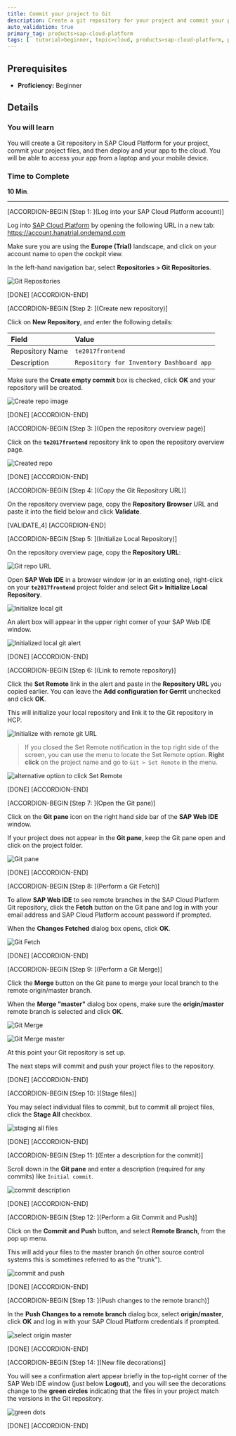 ```yaml
---
title: Commit your project to Git
description: Create a git repository for your project and commit your project files from SAP Web IDE
auto_validation: true
primary_tag: products>sap-cloud-platform
tags: [  tutorial>beginner, topic>cloud, products>sap-cloud-platform, products>sap-web-ide ]
---
```


## Prerequisites  
 - **Proficiency:** Beginner

## Details
### You will learn  
You will create a Git repository in SAP Cloud Platform for your project, commit your project files, and then deploy and your app to the cloud. You will be able to access your app from a laptop and your mobile device.

### Time to Complete
**10 Min**.

---

[ACCORDION-BEGIN [Step 1: ](Log into your SAP Cloud Platform account)]

Log into [SAP Cloud Platform](https://account.hanatrial.ondemand.com) by opening the following URL in a new tab: <https://account.hanatrial.ondemand.com>

Make sure you are using the **Europe (Trial)** landscape, and click on your account name to open the cockpit view.

In the left-hand navigation bar, select **Repositories > Git Repositories**.

![Git Repositories](te-2016-5-01.png)

[DONE]
[ACCORDION-END]

[ACCORDION-BEGIN [Step 2: ](Create new repository)]

Click on **New Repository**, and enter the following details:

Field             | Value
:---------------- | :----------------
Repository Name   | `te2017frontend`
Description       | `Repository for Inventory Dashboard app`

Make sure the **Create empty commit** box is checked, click **OK** and your repository will be created.

![Create repo image](te-2016-5-02.png)

[DONE]
[ACCORDION-END]

[ACCORDION-BEGIN [Step 3: ](Open the repository overview page)]

Click on the **`te2017frontend`** repository link to open the repository overview page.

![Created repo](te-2016-5-03.png)

[DONE]
[ACCORDION-END]

[ACCORDION-BEGIN [Step 4: ](Copy the Git Repository URL)]

On the repository overview page, copy the **Repository Browser** URL and paste it into the field below and click **Validate**.


[VALIDATE_4]
[ACCORDION-END]

[ACCORDION-BEGIN [Step 5: ](Initialize Local Repository)]

On the repository overview page, copy the **Repository URL**:

![Git repo URL](te-2016-5-04.png)

Open **SAP Web IDE** in a browser window (or in an existing one), right-click on your **`te2017frontend`** project folder and select **Git > Initialize Local Repository**.

![Initialize local git](te-2016-5-05.png)

An alert box will appear in the upper right corner of your SAP Web IDE window.

![Initialized local git alert](te-2016-5-05b.png)

[DONE]
[ACCORDION-END]

[ACCORDION-BEGIN [Step 6: ](Link to remote repository)]

Click the **Set Remote** link in the alert and paste in the **Repository URL** you copied earlier. You can leave the **Add configuration for Gerrit** unchecked and click **OK**.

This will initialize your local repository and link it to the Git repository in HCP.

![Initialize with remote git URL](te-2016-5-06.png)

> If you closed the Set Remote notification in the top right side of the screen, you can use the menu to locate the Set Remote option. **Right click** on the project name and go to `Git > Set Remote` in the menu.

![alternative option to click Set Remote](te-2017-remote.png)

[DONE]
[ACCORDION-END]

[ACCORDION-BEGIN [Step 7: ](Open the Git pane)]

Click on the **Git pane** icon on the right hand side bar of the **SAP Web IDE** window.

If your project does not appear in the **Git pane**, keep the Git pane open and click on the project folder.

![Git pane](te-2016-5-07.png)

[DONE]
[ACCORDION-END]

[ACCORDION-BEGIN [Step 8: ](Perform a Git Fetch)]

To allow **SAP Web IDE** to see remote branches in the SAP Cloud Platform Git repository, click the **Fetch** button on the Git pane and log in with your email address and SAP Cloud Platform account password if prompted.

When the **Changes Fetched** dialog box opens, click **OK**.

![Git Fetch](te-2016-5-08.png)

[DONE]
[ACCORDION-END]

[ACCORDION-BEGIN [Step 9: ](Perform a Git Merge)]

Click the **Merge** button on the Git pane to merge your local branch to the remote origin/master branch.

When the **Merge "master"** dialog box opens, make sure the **origin/master** remote branch is selected and click **OK**.

![Git Merge](te-2016-5-09.png)

![Git Merge master](te-2016-5-10.png)

At this point your Git repository is set up.

The next steps will commit and push your project files to the repository.

[DONE]
[ACCORDION-END]

[ACCORDION-BEGIN [Step 10: ](Stage files)]

You may select individual files to commit, but to commit all project files, click the **Stage All** checkbox.

![staging all files](te-2016-5-11.png)

[DONE]
[ACCORDION-END]

[ACCORDION-BEGIN [Step 11: ](Enter a description for the commit)]

Scroll down in the **Git pane** and enter a description (required for any commits) like `Initial commit`.

![commit description](te-2016-5-12.png)

[DONE]
[ACCORDION-END]

[ACCORDION-BEGIN [Step 12: ](Perform a Git Commit and Push)]

Click on the **Commit and Push** button, and select **Remote Branch**, from the pop up menu.

This will add your files to the master branch (in other source control systems this is sometimes referred to as the "trunk").

![commit and push](te-2016-5-13.png)

[DONE]
[ACCORDION-END]

[ACCORDION-BEGIN [Step 13: ](Push changes to the remote branch)]

In the **Push Changes to a remote branch** dialog box, select **origin/master**, click **OK** and log in with your SAP Cloud Platform credentials if prompted.

![select origin master](te-2016-5-14.png)

[DONE]
[ACCORDION-END]

[ACCORDION-BEGIN [Step 14: ](New file decorations)]

You will see a confirmation alert appear briefly in the top-right corner of the SAP Web IDE window (just below **Logout**), and you will see the decorations change to the **green circles** indicating that the files in your project match the versions in the Git repository.

![green dots](te-2016-5-15.png)


[DONE]
[ACCORDION-END]
